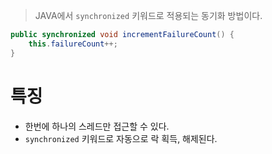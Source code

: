 > JAVA에서 `synchronized` 키워드로 적용되는 동기화 방법이다.

```java
public synchronized void incrementFailureCount() {
	this.failureCount++;
}
```

# 특징
- 한번에 하나의 스레드만 접근할 수 있다.
- `synchronized` 키워드로 자동으로 락 획득, 해제된다.
